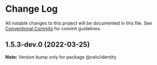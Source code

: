 # Change Log

All notable changes to this project will be documented in this file.
See [Conventional Commits](https://conventionalcommits.org) for commit guidelines.

## 1.5.3-dev.0 (2022-03-25)

**Note:** Version bump only for package @celo/identity
